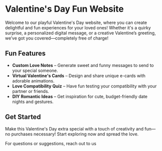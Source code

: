 # Valentine's Day Fun Website

Welcome to our playful Valentine's Day website, where you can create delightful and fun experiences for your loved ones! Whether it's a quirky surprise, a personalized digital message, or a creative Valentine’s greeting, we’ve got you covered—completely free of charge!

## Fun Features
- **Custom Love Notes** – Generate sweet and funny messages to send to your special someone.
- **Virtual Valentine's Cards** – Design and share unique e-cards with adorable animations.
- **Love Compatibility Quiz** – Have fun testing your compatibility with your partner or friends.
- **DIY Romantic Ideas** – Get inspiration for cute, budget-friendly date nights and gestures.

## Get Started
Make this Valentine's Day extra special with a touch of creativity and fun—no purchases necessary! Start exploring now and spread the love.

For questions or suggestions, reach out to us
